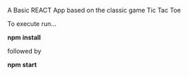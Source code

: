 A Basic REACT App based on the classic game Tic Tac Toe

To execute run...

**npm install**

followed by

**npm start**
